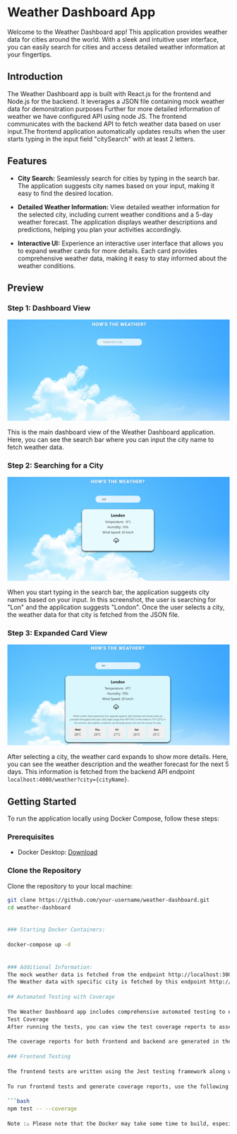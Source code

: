 # Weather Dashboard App

Welcome to the Weather Dashboard app! This application provides weather data for cities around the world. With a sleek and intuitive user interface, you can easily search for cities and access detailed weather information at your fingertips.

## Introduction

The Weather Dashboard app is built with React.js for the frontend and Node.js for the backend. It leverages a JSON file containing mock weather data for demonstration purposes Further for more detailed information of weather we have configured API using node JS. The frontend communicates with the backend API to fetch weather data based on user input.The frontend application automatically updates results when the user starts typing in the input field "citySearch" with at least 2 letters.

## Features

- **City Search:** Seamlessly search for cities by typing in the search bar. The application suggests city names based on your input, making it easy to find the desired location.

- **Detailed Weather Information:** View detailed weather information for the selected city, including current weather conditions and a 5-day weather forecast. The application displays weather descriptions and predictions, helping you plan your activities accordingly.

- **Interactive UI:** Experience an interactive user interface that allows you to expand weather cards for more details. Each card provides comprehensive weather data, making it easy to stay informed about the weather conditions.

## Preview

### Step 1: Dashboard View

![Dashboard View](screenshot/Home-Dashboard.png)

This is the main dashboard view of the Weather Dashboard application. Here, you can see the search bar where you can input the city name to fetch weather data.

### Step 2: Searching for a City

![Searching for a City](screenshot/Search.png)

When you start typing in the search bar, the application suggests city names based on your input. In this screenshot, the user is searching for "Lon" and the application suggests "London". Once the user selects a city, the weather data for that city is fetched from the JSON file.

### Step 3: Expanded Card View

![Expanded Card View](screenshot/Expandsearch.png)

After selecting a city, the weather card expands to show more details. Here, you can see the weather description and the weather forecast for the next 5 days. This information is fetched from the backend API endpoint `localhost:4000/weather?city={cityName}`.

## Getting Started

To run the application locally using Docker Compose, follow these steps:

### Prerequisites

- Docker Desktop: [Download](https://www.docker.com/products/docker-desktop)

### Clone the Repository

Clone the repository to your local machine:

```bash
git clone https://github.com/your-username/weather-dashboard.git
cd weather-dashboard


### Starting Docker Containers:

docker-compose up -d


### Additional Information:
The mock weather data is fetched from the endpoint http://localhost:3000/weatherdata.json.
The Weather data with specific city is fetched by this endpoint http://localhost:4000/weather?city=London

## Automated Testing with Coverage

The Weather Dashboard app includes comprehensive automated testing to ensure reliability and maintainability. We have implemented unit tests and integration tests for both the frontend and backend components of the application. Additionally, we utilize code coverage tools to measure the effectiveness of our test suite.
Test Coverage
After running the tests, you can view the test coverage reports to assess the effectiveness of our test suite. The coverage reports provide insights into which parts of the codebase are covered by tests and identify areas that may require additional testing.

The coverage reports for both frontend and backend are generated in the coverage directory of their respective directories. Open the HTML coverage report in your web browser to view detailed coverage statistics.

### Frontend Testing

The frontend tests are written using the Jest testing framework along with React Testing Library for rendering components and simulating user interactions. These tests cover various scenarios, including component rendering, user interactions, and state management.

To run frontend tests and generate coverage reports, use the following command:

```bash
npm test -- --coverage

Note :⚠️ Please note that the Docker may take some time to build, especially if you're running Docker for the first time or if you have a slow internet connection. Additionally, there is room for further improvement in the application UI and features. If I had more time, I would have enhanced the user interface and could add more features to make the Weather Dashboard app even better.


